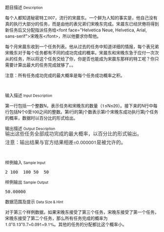 <div class="panel panel-default">
<div class="area-title">
<span>
题目描述
<small>Description</small>
</span></div>
<div class="panel-body">

<p style=""><span style="">每个人都知道秘密特工</span><span style="font-family: 'Helvetica Neue', Helvetica, Arial, sans-serif;">007</span><span style="">，流行的宋晨东</span><span style="">。一个鲜为人知的事实是，他自己没有真的执行大部分的任务，而是由他的表兄弟们</span><span style=""><span style="font-family: Helvetica Neue, Helvetica, Arial, sans-serif;">宋晚东</span></span><span style="">完成。</span><span style=""><span style="font-family: Helvetica Neue, Helvetica, Arial, sans-serif;">宋晨东</span></span><span style="">已经厌倦将得到新任务后又分配指派任务给</span><span style="">&lt;font face="Helvetica Neue, Helvetica, Arial, sans-serif"&gt;宋晚东&lt;/font&gt;</span><span style="">，所以他要求你帮他。</span></p><p style=""><span style="">每个月</span><span style=""><span style="font-family: Helvetica Neue, Helvetica, Arial, sans-serif;">宋晨东</span></span><span style="">收到一个任务列表。他从过去的任务中知道详细的情报，每个表兄弟</span><span style=""><span style="font-family: Helvetica Neue, Helvetica, Arial, sans-serif;">宋晚东</span></span><span style="">对于每个任务都有不同的成功完成的概率。宋晨东和宋晚东急于应付一次次从的任务，所以将这个任务交给了你，你是否也能成为宋晨东那样的特工呢？你只需要计算出最大的任务完成就够了。。</span></p><p style="font-family: 'Helvetica Neue', Helvetica, Arial, sans-serif;"><span style="">注意：所有任务成功完成的最大概率是每个任务成功概率之积。</span></p><p><br></p>

</div>
</div>

<div class="panel panel-default">
<div class="area-title">
<span>
输入描述
<small>Input Description</small>
</span></div>
<div class="panel-body">
<p><span style="">第一行包括一个整数</span><span style="font-family: 'Helvetica Neue', Helvetica, Arial, sans-serif;">N</span><span style="">，表示任务和宋晚东</span><span style="">的数量（</span><span style="font-family: 'Helvetica Neue', Helvetica, Arial, sans-serif;">1</span><span style="">≤</span><span style="font-family: 'Helvetica Neue', Helvetica, Arial, sans-serif;">N</span><span style="">≤</span><span style="font-family: 'Helvetica Neue', Helvetica, Arial, sans-serif;">20</span><span style="">）。接下来的</span><span style="font-family: 'Helvetica Neue', Helvetica, Arial, sans-serif;">N</span><span style="">行中每行包括</span><span style="font-family: 'Helvetica Neue', Helvetica, Arial, sans-serif;">N</span><span style="">个</span><span style="font-family: 'Helvetica Neue', Helvetica, Arial, sans-serif;">0</span><span style="">至</span><span style="font-family: 'Helvetica Neue', Helvetica, Arial, sans-serif;">100</span><span style="">之间的整数。第</span><span style="font-family: 'Helvetica Neue', Helvetica, Arial, sans-serif;">i</span><span style="">行的第</span><span style="font-family: 'Helvetica Neue', Helvetica, Arial, sans-serif;">j</span><span style="">个数表示第</span><span style="font-family: 'Helvetica Neue', Helvetica, Arial, sans-serif;">i</span><span style="">个</span><span style=""><span style="font-family: Helvetica Neue, Helvetica, Arial, sans-serif;">宋晚东</span></span><span style="">成功执行第</span><span style="font-family: 'Helvetica Neue', Helvetica, Arial, sans-serif;">j</span><span style="">个任务的概率，数据时以百分比的形式给出。</span></p>

</div>
</div>
<div  class="panel panel-default">
<div class="area-title">
<span>
输出描述
<small>Output Description</small>
</span></div>
<div class="panel-body">

<p style="margin-top: 0px;margin-bottom: 9px;font-family: &#39;Helvetica Neue&#39;, Helvetica, Arial, sans-serif;font-size: 13px;line-height: 18px;color: rgb(51, 51, 51);white-space: normal"><span style="font-size: 16px;font-family: 宋体">输出这些任务全部成功完成的最大概率，以百分比的形式输出。</span></p><p style="margin-top: 0px;margin-bottom: 9px;font-family: &#39;Helvetica Neue&#39;, Helvetica, Arial, sans-serif;font-size: 13px;line-height: 18px;color: rgb(51, 51, 51);white-space: normal"><span style="font-size: 16px;font-family: 宋体">注意：输出结果与官方结果相差±</span><span style="font-size: 16px">0.000001</span><span style="font-size: 16px;font-family: 宋体">是被允许的。</span></p><p><br/></p>

</div>
</div>


<div class="panel panel-default">
<div class="area-title">
<span>
样例输入
<small>Sample Input</small>
</span></div>
<div class="panel-body">
<p><span style="font-family: monospace;">2
100  100
50  50</span></p>

</div>
</div>

<div class="panel panel-default">
<div class="area-title">
<span>
样例输出
<small>Sample Output</small>
</span></div>
<div class="panel-body">
<p><span style="font-family: monospace;">50.00000</span></p>

</div>
</div>

<div class="panel panel-default">
<div class="area-title">
<span>
数据范围及提示
<small>Data Size & Hint</small>
</span></div>
<div class="panel-body">
<p><span style="">对于第三个样例数据，如果</span><span style=""><span style="font-family: Helvetica Neue, Helvetica, Arial, sans-serif;">宋晚东</span></span><span style="">接受了第三个任务，宋晚东</span><span style="font-family: 'Helvetica Neue', Helvetica, Arial, sans-serif;">接受了第一个任务，宋晚东</span><span style="font-family: 'Helvetica Neue', Helvetica, Arial, sans-serif;">接受了第二个任务，那么所有任务完成的概率为</span><span style="font-family: 'Helvetica Neue', Helvetica, Arial, sans-serif;">1.0*0.13*0.7=0.091=9.1%</span><span style="">。其他的任务的分配都比这个概率小。</span></p><p><span style=""><br></span>
</p>
</div>
</div>